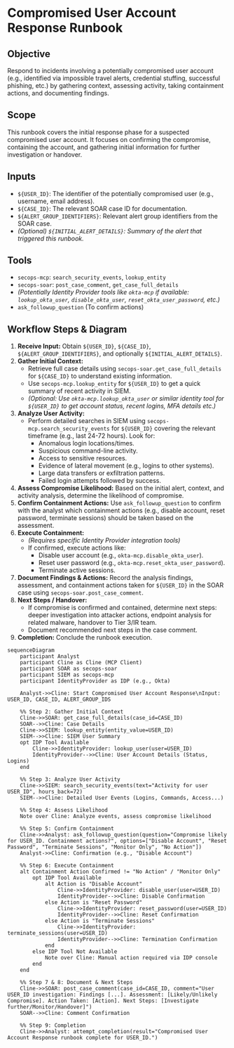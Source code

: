 # Compromised User Account Response Runbook

## Objective

Respond to incidents involving a potentially compromised user account (e.g., identified via impossible travel alerts, credential stuffing, successful phishing, etc.) by gathering context, assessing activity, taking containment actions, and documenting findings.

## Scope

This runbook covers the initial response phase for a suspected compromised user account. It focuses on confirming the compromise, containing the account, and gathering initial information for further investigation or handover.

## Inputs

*   `${USER_ID}`: The identifier of the potentially compromised user (e.g., username, email address).
*   `${CASE_ID}`: The relevant SOAR case ID for documentation.
*   `${ALERT_GROUP_IDENTIFIERS}`: Relevant alert group identifiers from the SOAR case.
*   *(Optional) `${INITIAL_ALERT_DETAILS}`: Summary of the alert that triggered this runbook.*

## Tools

*   `secops-mcp`: `search_security_events`, `lookup_entity`
*   `secops-soar`: `post_case_comment`, `get_case_full_details`
*   *(Potentially Identity Provider tools like `okta-mcp` if available: `lookup_okta_user`, `disable_okta_user`, `reset_okta_user_password`, etc.)*
*   `ask_followup_question` (To confirm actions)

## Workflow Steps & Diagram

1.  **Receive Input:** Obtain `${USER_ID}`, `${CASE_ID}`, `${ALERT_GROUP_IDENTIFIERS}`, and optionally `${INITIAL_ALERT_DETAILS}`.
2.  **Gather Initial Context:**
    *   Retrieve full case details using `secops-soar.get_case_full_details` for `${CASE_ID}` to understand existing information.
    *   Use `secops-mcp.lookup_entity` for `${USER_ID}` to get a quick summary of recent activity in SIEM.
    *   *(Optional: Use `okta-mcp.lookup_okta_user` or similar identity tool for `${USER_ID}` to get account status, recent logins, MFA details etc.)*
3.  **Analyze User Activity:**
    *   Perform detailed searches in SIEM using `secops-mcp.search_security_events` for `${USER_ID}` covering the relevant timeframe (e.g., last 24-72 hours). Look for:
        *   Anomalous login locations/times.
        *   Suspicious command-line activity.
        *   Access to sensitive resources.
        *   Evidence of lateral movement (e.g., logins to other systems).
        *   Large data transfers or exfiltration patterns.
        *   Failed login attempts followed by success.
4.  **Assess Compromise Likelihood:** Based on the initial alert, context, and activity analysis, determine the likelihood of compromise.
5.  **Confirm Containment Actions:** Use `ask_followup_question` to confirm with the analyst which containment actions (e.g., disable account, reset password, terminate sessions) should be taken based on the assessment.
6.  **Execute Containment:**
    *   *(Requires specific Identity Provider integration tools)*
    *   If confirmed, execute actions like:
        *   Disable user account (e.g., `okta-mcp.disable_okta_user`).
        *   Reset user password (e.g., `okta-mcp.reset_okta_user_password`).
        *   Terminate active sessions.
7.  **Document Findings & Actions:** Record the analysis findings, assessment, and containment actions taken for `${USER_ID}` in the SOAR case using `secops-soar.post_case_comment`.
8.  **Next Steps / Handover:**
    *   If compromise is confirmed and contained, determine next steps: deeper investigation into attacker actions, endpoint analysis for related malware, handover to Tier 3/IR team.
    *   Document recommended next steps in the case comment.
9.  **Completion:** Conclude the runbook execution.

```{mermaid}
sequenceDiagram
    participant Analyst
    participant Cline as Cline (MCP Client)
    participant SOAR as secops-soar
    participant SIEM as secops-mcp
    participant IdentityProvider as IDP (e.g., Okta)

    Analyst->>Cline: Start Compromised User Account Response\nInput: USER_ID, CASE_ID, ALERT_GROUP_IDS

    %% Step 2: Gather Initial Context
    Cline->>SOAR: get_case_full_details(case_id=CASE_ID)
    SOAR-->>Cline: Case Details
    Cline->>SIEM: lookup_entity(entity_value=USER_ID)
    SIEM-->>Cline: SIEM User Summary
    opt IDP Tool Available
        Cline->>IdentityProvider: lookup_user(user=USER_ID)
        IdentityProvider-->>Cline: User Account Details (Status, Logins)
    end

    %% Step 3: Analyze User Activity
    Cline->>SIEM: search_security_events(text="Activity for user USER_ID", hours_back=72)
    SIEM-->>Cline: Detailed User Events (Logins, Commands, Access...)

    %% Step 4: Assess Likelihood
    Note over Cline: Analyze events, assess compromise likelihood

    %% Step 5: Confirm Containment
    Cline->>Analyst: ask_followup_question(question="Compromise likely for USER_ID. Containment actions?", options=["Disable Account", "Reset Password", "Terminate Sessions", "Monitor Only", "No Action"])
    Analyst->>Cline: Confirmation (e.g., "Disable Account")

    %% Step 6: Execute Containment
    alt Containment Action Confirmed != "No Action" / "Monitor Only"
        opt IDP Tool Available
            alt Action is "Disable Account"
                Cline->>IdentityProvider: disable_user(user=USER_ID)
                IdentityProvider-->>Cline: Disable Confirmation
            else Action is "Reset Password"
                Cline->>IdentityProvider: reset_password(user=USER_ID)
                IdentityProvider-->>Cline: Reset Confirmation
            else Action is "Terminate Sessions"
                Cline->>IdentityProvider: terminate_sessions(user=USER_ID)
                IdentityProvider-->>Cline: Termination Confirmation
            end
        else IDP Tool Not Available
            Note over Cline: Manual action required via IDP console
        end
    end

    %% Step 7 & 8: Document & Next Steps
    Cline->>SOAR: post_case_comment(case_id=CASE_ID, comment="User USER_ID investigation: Findings [...]. Assessment: [Likely/Unlikely Compromise]. Action Taken: [Action]. Next Steps: [Investigate further/Monitor/Handover]")
    SOAR-->>Cline: Comment Confirmation

    %% Step 9: Completion
    Cline->>Analyst: attempt_completion(result="Compromised User Account Response runbook complete for USER_ID.")
